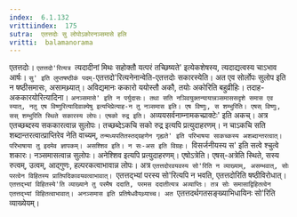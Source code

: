 ```yaml
---
index:  6.1.132
vrittiindex:  175
sutra:  एतत्तदोः सु लोपोऽकोरनञ्समासे हलि
vritti:  balamanorama 
---
```


एतत्तदोः। `एतत्तदो'रित्यत्र `त्यदादीनां मिथः सहोक्तौ यत्परं तच्छिष्यते' इत्येकशेषस्य, त्यदाद्यत्वस्य चाऽभाव आर्षः। `सु' इति लुप्तषष्ठीकं पदम्-`एतत्तदो'रित्यनेनान्वेति-एतत्तदोः सकारस्येति। अत एव सोर्लोपः सुलोप इति न षष्ठीसमासः, असामथ्र्यात्। अविद्यमानः ककारो ययोस्तौ अकौ, तयोः अकोरिति बहुव्रीहिः। तदाह-अककारयोरित्यादिना। `अनञ्समासे' इति न पर्युदासः। तथा सति नञिवयुक्तन्यायान्नञ्समाससदृशे समास एव स्यात्, नतु एष विष्णुरित्यादिवाक्येषु इत्यभिप्रेत्याह-न तु नञ्समास इति। एष विष्णुः, स शम्भुरिति। एषस् विष्णुः, सस् शम्भुरिति स्थिते सकारस्य लोपः। एषको रुद्र इति। `अव्ययसर्वनाम्नामकच्प्राक्टेः' इति अकच्। अत्र एतच्छब्दस्य सककारत्वान्न सुलोपः। तच्छब्देऽकचि सको रुद्र इत्यपि प्रत्युदाहरणम्। न चाऽकचि सति शब्दान्तरत्वात्प्राप्तिरेव नेति वाच्यम्, `तन्मध्यपतितस्तद्ग्रहणेन गृह्यते' इति परिभाषया साकच्कस्य अशब्दान्तरत्वात्। परिभाषाया तु इदमेव ज्ञापकम्। असश्शिव इति। न सः-अस इति विग्रहः। `विसर्जनीयस्य स' इति सत्वे श्चुत्वे शकारः। नञ्समासत्वान्न सुलोपः। अनेश्शिव इत्यपि प्रत्युदाहरणम्। एषोऽत्रेति। एषस्-अत्रेति स्थिते, सस्य रुत्वम्, उत्वम्, आद्गुणः, हल्परकत्वाभावान्न लोपः। अत्र `एतत्तदोरवयवस्य सो'रिति न व्याख्याम्, असम्भवात्, सोः परत्वेन विहितस्य प्रातिपदिकावयवत्वाभावात्। `एतत्तद्भ्यां परस्य सो'रित्यपि न भवति, एतत्तदोरिति षष्ठीविरोधात्। `एतत्तद्भ्यां विहितस्ये'ति व्याख्याने तु परमैष ददाति, परमस ददातीत्यत्र अव्याप्तिः। तत्र सोः समासाद्विहितत्वेन एतत्तद्भ्यां विहितत्वाभावात्। अनञ्समास इति प्रतिषेधवैयथ्र्याच्च। अत `एतत्तदर्थगतसङ्ख्याभिधायिनः सो'रिति व्याख्येयम्।

